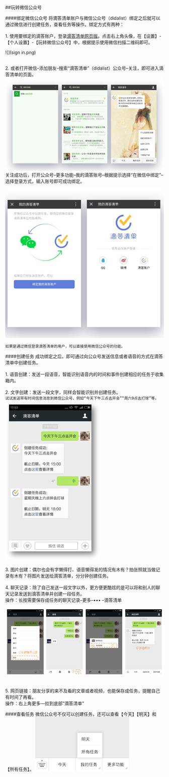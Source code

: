##玩转微信公众号

####绑定微信公众号
将滴答清单账户与微信公众号（didalist）绑定之后就可以通过微信进行创建任务，查看任务等操作。绑定方式有两种：  
<br>1.  使用要绑定的滴答账户，登录[滴答清单网页版](www.dida365.com)。点击右上角头像，在【设置】-【个人设置】-【玩转微信公众号】中，根据提示使用微信扫描二维码即可。

![](sign in.png)

<br>2.  或者打开微信–添加朋友–搜索“滴答清单”（didalist）公众号–关注，即可进入滴答清单的页面。<br >![](one.jpg)
<br/>关注成功后，打开公众号–更多功能–我的滴答账号–根据提示选择“在微信中绑定”–选择登录方式，输入账号即可成功绑定。 

![](weixin.png)

`如果是通过微信登录滴答清单的用户，可以直接使用微信公众号的功能。`

####创建任务
成功绑定之后，即可通过向公众号发送信息或者语音的方式在滴答清单中创建任务。  
<br>1. 语音创建：发送一段语音，智能识别语音内的时间和事件创建相应的任务于收集箱内。  
<br>2. 文字创建：发送一段文字，同样会智能识别并创建任务。<br/>`试试发送带有时间信息消息到微信公众号，例如“今天下午三点去开会”“周六9点去打球”等。`<br ><img src="../images/wx4.png" width="300" />  
<br>3. 图片创建：偶尔也会有字懒得打、语音懒得发的情况有木有？拍张照就当做记录有木有？将图片发送给滴答清单，分分钟创建任务。  
<br>4. 聊天记录：除了自己发送一段文字以外，更方便更酷炫的是可以将和别人的聊天记录发送到滴答清单并创建一段任务。  <br/>操作：长按需要保存成任务的聊天记录–更多–••• –滴答清单<br >

<img src="../images/wx3.png" />  

<br>5. 网页链接：朋友分享的来不及看的文章或者视频，也能保存成任务，提醒自己有时间了再看。  <br/>操作：右上角更多—拉到底部“滴答清单”

####查看任务
微信公众号不仅可以创建任务，还可以查看【今天】【明天】和【所有任务】。
<img src="../images/wx6.png" width="300"/>
